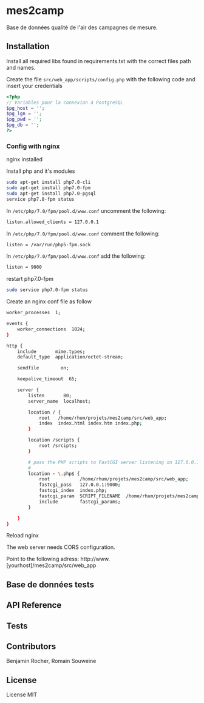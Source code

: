 # mes2camp

Base de données qualité de l'air des campagnes de mesure.

## Installation

Install all required libs found in requirements.txt with the correct files path and names.
 
Create the file ```src/web_app/scripts/config.php``` with the following code and insert your credentials
```php
<?php
// Variables pour la connexion à PostgreSQL
$pg_host = '';
$pg_lgn = '';
$pg_pwd = '';
$pg_db = '';
?>
```

### Config with nginx

nginx installed

Install php and it's modules

```bash
sudo apt-get install php7.0-cli
sudo apt-get install php7.0-fpm
sudo apt-get install php7.0-pgsql
service php7.0-fpm status
```

In ```/etc/php/7.0/fpm/pool.d/www.conf``` uncomment the following:

```bash
listen.allowed_clients = 127.0.0.1
```

In ```/etc/php/7.0/fpm/pool.d/www.conf``` comment the following:

```bash
listen = /var/run/php5-fpm.sock
```

In ```/etc/php/7.0/fpm/pool.d/www.conf``` add the following:

```bash
listen = 9000
```

restart php7.0-fpm

```bash
sudo service php7.0-fpm status
```

Create an nginx conf file as follow

```bash
worker_processes  1;

events {
    worker_connections  1024;
}

http {
    include       mime.types;
    default_type  application/octet-stream;

    sendfile        on;

    keepalive_timeout  65;

    server {
        listen       80;
        server_name  localhost;

        location / {
            root   /home/rhum/projets/mes2camp/src/web_app;
            index  index.html index.htm index.php;
        }   

        location /scripts {
            root /srcipts;
        }

        # pass the PHP scripts to FastCGI server listening on 127.0.0.1:9000
        #
        location ~ \.php$ {
            root           /home/rhum/projets/mes2camp/src/web_app;
            fastcgi_pass   127.0.0.1:9000;
            fastcgi_index  index.php;
            fastcgi_param  SCRIPT_FILENAME  /home/rhum/projets/mes2camp/src/web_app/$fastcgi_script_name;
            include        fastcgi_params;  
        }   

    }
}

```

Reload nginx

The web server needs CORS configuration.

Point to the following adress: http://www.[yourhost]/mes2camp/src/web_app

## Base de données tests 

## API Reference

## Tests

## Contributors

Benjamin Rocher, Romain Souweine

## License

License MIT

